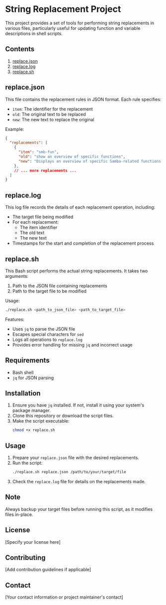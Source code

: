 # String Replacement Project

This project provides a set of tools for performing string replacements in various files, particularly useful for updating function and variable descriptions in shell scripts.

## Contents

1. [replace.json](#replacejson)
2. [replace.log](#replacelog)
3. [replace.sh](#replacesh)

## replace.json

This file contains the replacement rules in JSON format. Each rule specifies:
- `item`: The identifier for the replacement
- `old`: The original text to be replaced
- `new`: The new text to replace the original

Example:
```json
{
  "replacements": [
    {
      "item": "smb-fun",
      "old": "show an overview of specific functions",
      "new": "Displays an overview of specific Samba-related functions in the script, showing their usage, shortname, and description"
    },
    // ... more replacements ...
  ]
}
```

## replace.log

This log file records the details of each replacement operation, including:
- The target file being modified
- For each replacement:
  - The item identifier
  - The old text
  - The new text
- Timestamps for the start and completion of the replacement process

## replace.sh

This Bash script performs the actual string replacements. It takes two arguments:

1. Path to the JSON file containing replacements
2. Path to the target file to be modified

Usage:
```bash
./replace.sh <path_to_json_file> <path_to_target_file>
```

Features:
- Uses `jq` to parse the JSON file
- Escapes special characters for `sed`
- Logs all operations to `replace.log`
- Provides error handling for missing `jq` and incorrect usage

## Requirements

- Bash shell
- `jq` for JSON parsing

## Installation

1. Ensure you have `jq` installed. If not, install it using your system's package manager.
2. Clone this repository or download the script files.
3. Make the script executable:
   ```bash
   chmod +x replace.sh
   ```

## Usage

1. Prepare your `replace.json` file with the desired replacements.
2. Run the script:
   ```bash
   ./replace.sh replace.json /path/to/your/target/file
   ```
3. Check the `replace.log` file for details on the replacements made.

## Note

Always backup your target files before running this script, as it modifies files in-place.

## License

[Specify your license here]

## Contributing

[Add contribution guidelines if applicable]

## Contact

[Your contact information or project maintainer's contact]
